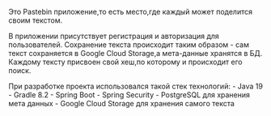 Это Pastebin приложение,то есть место,где каждый может поделится своим текстом.


В приложении присутствует регистрация и авторизация для пользователей.
Сохранение текста происходит таким образом - сам текст сохраняется в Google Cloud Storage,а мета-данные хранятся в БД. 
Каждому тексту присвоен свой хеш,по которому и происходит его поиск.

При разработке проекта использовался такой стек технологий:
    - Java 19
    - Gradle 8.2
    - Spring Boot
    - Spring Security
    - PostgreSQL для хранения мета данных
    - Google Cloud Storage для хранения самого текста
    